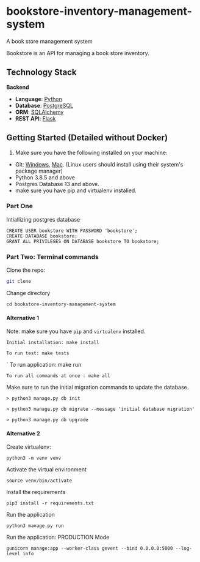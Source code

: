 # bookstore-inventory-management-system
A book store management system

Bookstore is an API for managing a book store inventory.

## Technology Stack
**Backend**
* **Language**: [Python](https://www.python.org/)
* **Database**: [PostgreSQL](https://www.postgresql.org/)
* **ORM**: [SQLAlchemy](https://www.sqlalchemy.org/)
* **REST API**: [Flask](http://flask.pocoo.org/)
<!-- ## Running with Docker
We are using Docker which means you don't need to install any of the dependencies on your local machine (except for docker itself). If you are already familiar with Docker and the technologies listed above, you can clone the repository to you local machine and bring up the database and back-end together with:

```docker-compose build```

```docker-compose up```

The backend-api will then be available at localhost:5000

If you are not familiar with this style of development, here is a more detailed description:


## Getting Started (Detailed with Docker)
1. Make sure you have the following installed on your machine:
* Git: [Windows](https://git-scm.com/download/win), [Mac](https://git-scm.com/download/mac). (Linux users should install using their system's package manager)
* Docker: [Windows](https://docs.docker.com/docker-for-windows/install/), [Mac](https://docs.docker.com/docker-for-mac/install/), [Linux](https://docs.docker.com/install/linux/docker-ce/ubuntu/) (ensure you have the latest version!)

2. Ensure that docker is running on your machine by running ```docker run hello-world``` 

3. Clone (copy to your local machine) the repository using the command:
```git clone https://github.com/outhanchazima/bookstore-inventory-management-system.git```

4. Navigate to the Baobab folder (```cd bookstore-inventory-management-system```)

5. Build the containers using ```docker-compose build``` -  this will build the back-end and database together.
It will take a fair bit of time the first time you do it, subsequently it will be much faster. If you get any errors, check the **troubleshooting** section below. If you get any other errors at this step, please get in touch!  

6. Launch the containers using ```docker-compose up``` - you should see messages like "Starting bookstore-api ... done". You can then navigate to the application in your browser at ```http://localhost:5000/api/v1/docs```. you won't see anything if you navigate to localhost:5000 in your browser) 

7. The first time you run the app, you may need to run the **migrations** to ensure that all the tables are created in the database. While the app is running (after following the previous step), run the following in **another terminal/command prompt**: ```docker-compose run web python ./api/run.py db upgrade --directory api/migrations``` -->


## Getting Started (Detailed without Docker)
1. Make sure you have the following installed on your machine:
* Git: [Windows](https://git-scm.com/download/win), [Mac](https://git-scm.com/download/mac). (Linux users should install using their system's package manager)
* Python 3.8.5 and above
* Postgres Database 13 and above.
* make sure you have pip and virtualenv installed.

### Part One
Intiallizing postgres database
```
CREATE USER bookstore WITH PASSWORD 'bookstore';
CREATE DATABASE bookstore;
GRANT ALL PRIVILEGES ON DATABASE bookstore TO bookstore;
```
### Part Two: Terminal commands
Clone the repo:

```bash
git clone 
```
Change directory
```
cd bookstore-inventory-management-system
```

#### Alternative 1
Note: make sure you have `pip` and `virtualenv` installed.

    Initial installation: make install

    To run test: make tests
`
    To run application: make run

    To run all commands at once : make all

Make sure to run the initial migration commands to update the database.
    
    > python3 manage.py db init

    > python3 manage.py db migrate --message 'initial database migration'

    > python3 manage.py db upgrade

#### Alternative 2
Create virtualenv:
```
python3 -m venv venv
```
Activate the virtual environment
```
source venv/bin/activate
```
Install the requirements
```
pip3 install -r requirements.txt
```
Run the application
```
python3 manage.py run
```
Run the application: PRODUCTION Mode
```
gunicorn manage:app --worker-class gevent --bind 0.0.0.0:5000 --log-level info
```
